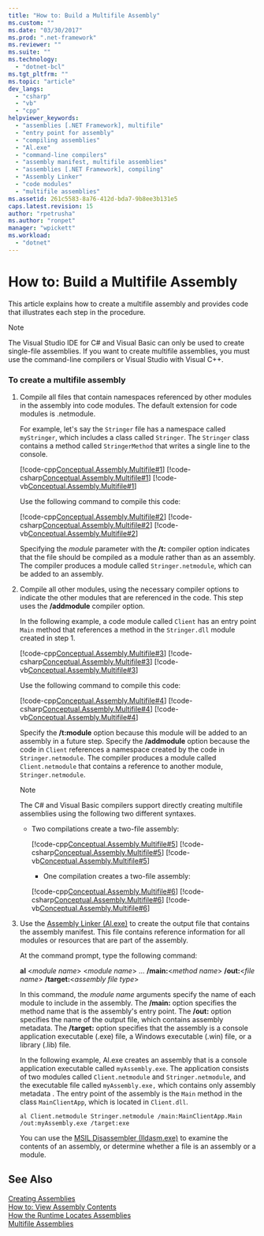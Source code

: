 ```yaml
---
title: "How to: Build a Multifile Assembly"
ms.custom: ""
ms.date: "03/30/2017"
ms.prod: ".net-framework"
ms.reviewer: ""
ms.suite: ""
ms.technology: 
  - "dotnet-bcl"
ms.tgt_pltfrm: ""
ms.topic: "article"
dev_langs: 
  - "csharp"
  - "vb"
  - "cpp"
helpviewer_keywords: 
  - "assemblies [.NET Framework], multifile"
  - "entry point for assembly"
  - "compiling assemblies"
  - "Al.exe"
  - "command-line compilers"
  - "assembly manifest, multifile assemblies"
  - "assemblies [.NET Framework], compiling"
  - "Assembly Linker"
  - "code modules"
  - "multifile assemblies"
ms.assetid: 261c5583-8a76-412d-bda7-9b8ee3b131e5
caps.latest.revision: 15
author: "rpetrusha"
ms.author: "ronpet"
manager: "wpickett"
ms.workload: 
  - "dotnet"
---
```

# How to: Build a Multifile Assembly
This article explains how to create a multifile assembly and provides code that illustrates each step in the procedure.  
  
> [!NOTE]
>  The Visual Studio IDE for C# and Visual Basic can only be used to create single-file assemblies. If you want to create multifile assemblies, you must use the command-line compilers or Visual Studio with Visual C++.  
  
### To create a multifile assembly  
  
1. Compile all files that contain namespaces referenced by other modules in the assembly into code modules. The default extension for code modules is .netmodule.  
  
    For example, let's say the `Stringer` file has a namespace called `myStringer`, which includes a class called `Stringer`. The `Stringer` class contains a method called `StringerMethod` that writes a single line to the console.  
  
    [!code-cpp[Conceptual.Assembly.Multifile#1](../../../samples/snippets/cpp/VS_Snippets_CLR/conceptual.assembly.multifile/cpp/stringer.cpp#1)]
    [!code-csharp[Conceptual.Assembly.Multifile#1](../../../samples/snippets/csharp/VS_Snippets_CLR/conceptual.assembly.multifile/cs/stringer.cs#1)]
    [!code-vb[Conceptual.Assembly.Multifile#1](../../../samples/snippets/visualbasic/VS_Snippets_CLR/conceptual.assembly.multifile/vb/stringer.vb#1)]  
  
    Use the following command to compile this code:  
  
    [!code-cpp[Conceptual.Assembly.Multifile#2](../../../samples/snippets/cpp/VS_Snippets_CLR/conceptual.assembly.multifile/cpp/stringer.cpp#2)]
    [!code-csharp[Conceptual.Assembly.Multifile#2](../../../samples/snippets/csharp/VS_Snippets_CLR/conceptual.assembly.multifile/cs/stringer.cs#2)]
    [!code-vb[Conceptual.Assembly.Multifile#2](../../../samples/snippets/visualbasic/VS_Snippets_CLR/conceptual.assembly.multifile/vb/stringer.vb#2)]  
  
    Specifying the *module* parameter with the **/t:** compiler option indicates that the file should be compiled as a module rather than as an assembly. The compiler produces a module called `Stringer.netmodule`, which can be added to an assembly.  
  
2. Compile all other modules, using the necessary compiler options to indicate the other modules that are referenced in the code. This step uses the **/addmodule** compiler option.  
  
    In the following example, a code module called `Client` has an entry point `Main` method that references a method in the `Stringer.dll` module created in step 1.  
  
    [!code-cpp[Conceptual.Assembly.Multifile#3](../../../samples/snippets/cpp/VS_Snippets_CLR/conceptual.assembly.multifile/cpp/client.cpp#3)]
    [!code-csharp[Conceptual.Assembly.Multifile#3](../../../samples/snippets/csharp/VS_Snippets_CLR/conceptual.assembly.multifile/cs/client.cs#3)]
    [!code-vb[Conceptual.Assembly.Multifile#3](../../../samples/snippets/visualbasic/VS_Snippets_CLR/conceptual.assembly.multifile/vb/client.vb#3)]  
  
    Use the following command to compile this code:  
  
    [!code-cpp[Conceptual.Assembly.Multifile#4](../../../samples/snippets/cpp/VS_Snippets_CLR/conceptual.assembly.multifile/cpp/client.cpp#4)]
    [!code-csharp[Conceptual.Assembly.Multifile#4](../../../samples/snippets/csharp/VS_Snippets_CLR/conceptual.assembly.multifile/cs/client.cs#4)]
    [!code-vb[Conceptual.Assembly.Multifile#4](../../../samples/snippets/visualbasic/VS_Snippets_CLR/conceptual.assembly.multifile/vb/client.vb#4)]  
  
    Specify the **/t:module** option because this module will be added to an assembly in a future step. Specify the **/addmodule** option because the code in `Client` references a namespace created by the code in `Stringer.netmodule`. The compiler produces a module called `Client.netmodule` that contains a reference to another module, `Stringer.netmodule`.  
  
   > [!NOTE]
   >  The C# and Visual Basic compilers support directly creating multifile assemblies using the following two different syntaxes.  
   > 
   > - Two compilations create a two-file assembly:  
   > 
   >   [!code-cpp[Conceptual.Assembly.Multifile#5](../../../samples/snippets/cpp/VS_Snippets_CLR/conceptual.assembly.multifile/cpp/client.cpp#5)]
   >   [!code-csharp[Conceptual.Assembly.Multifile#5](../../../samples/snippets/csharp/VS_Snippets_CLR/conceptual.assembly.multifile/cs/client.cs#5)]
   >   [!code-vb[Conceptual.Assembly.Multifile#5](../../../samples/snippets/visualbasic/VS_Snippets_CLR/conceptual.assembly.multifile/vb/client.vb#5)]  
   >   -   One compilation creates a two-file assembly:  
   > 
   >   [!code-cpp[Conceptual.Assembly.Multifile#6](../../../samples/snippets/cpp/VS_Snippets_CLR/conceptual.assembly.multifile/cpp/client.cpp#6)]
   >   [!code-csharp[Conceptual.Assembly.Multifile#6](../../../samples/snippets/csharp/VS_Snippets_CLR/conceptual.assembly.multifile/cs/client.cs#6)]
   >   [!code-vb[Conceptual.Assembly.Multifile#6](../../../samples/snippets/visualbasic/VS_Snippets_CLR/conceptual.assembly.multifile/vb/client.vb#6)]  
  
3. Use the [Assembly Linker (Al.exe)](../../../docs/framework/tools/al-exe-assembly-linker.md) to create the output file that contains the assembly manifest. This file contains reference information for all modules or resources that are part of the assembly.  
  
    At the command prompt, type the following command:  
  
    **al** \<*module name*> \<*module name*> … **/main:**\<*method name*> **/out:**\<*file name*> **/target:**\<*assembly file type*>  
  
    In this command, the *module name* arguments specify the name of each module to include in the assembly. The **/main:** option specifies the method name that is the assembly's entry point. The **/out:** option specifies the name of the output file, which contains assembly metadata. The **/target:** option specifies that the assembly is a console application executable (.exe) file, a Windows executable (.win) file, or a library (.lib) file.  
  
    In the following example, Al.exe creates an assembly that is a console application executable called `myAssembly.exe`. The application consists of two modules called `Client.netmodule` and `Stringer.netmodule`, and the executable file called `myAssembly.exe,` which contains only assembly metadata . The entry point of the assembly is the `Main` method in the class `MainClientApp`, which is located in `Client.dll`.  
  
   ```  
   al Client.netmodule Stringer.netmodule /main:MainClientApp.Main /out:myAssembly.exe /target:exe   
   ```  
  
    You can use the [MSIL Disassembler (Ildasm.exe)](../../../docs/framework/tools/ildasm-exe-il-disassembler.md) to examine the contents of an assembly, or determine whether a file is an assembly or a module.  
  
## See Also  
 [Creating Assemblies](../../../docs/framework/app-domains/create-assemblies.md)  
 [How to: View Assembly Contents](../../../docs/framework/app-domains/how-to-view-assembly-contents.md)  
 [How the Runtime Locates Assemblies](../../../docs/framework/deployment/how-the-runtime-locates-assemblies.md)  
 [Multifile Assemblies](../../../docs/framework/app-domains/multifile-assemblies.md)
